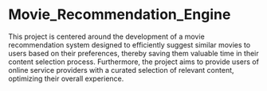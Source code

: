 # Movie_Recommendation_Engine

This project is centered around the development of a movie recommendation system designed to efficiently suggest similar movies to users based on their preferences, thereby saving them valuable time in their content selection process. Furthermore, the project aims to provide users of online service providers with a curated selection of relevant content, optimizing their overall experience.
